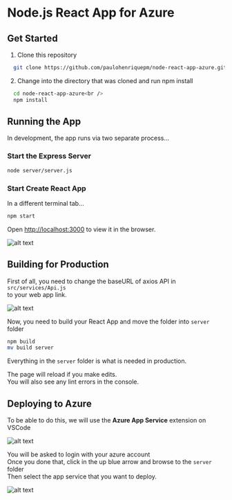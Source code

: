 # Node.js React App for Azure

## Get Started

1. Clone this repository

```bash
  git clone https://github.com/paulohenriquepm/node-react-app-azure.git
```
2. Change into the directory that was cloned and run npm install

```bash
  cd node-react-app-azure<br />
  npm install
```

## Running the App

In development, the app runs via two separate process...

### Start the Express Server

```bash
node server/server.js
```

### Start Create React App

In a different terminal tab...

```bash
npm start
```

Open [http://localhost:3000](http://localhost:3000) to view it in the browser.

![alt text](https://imgur.com/7wZ1YD7)

## Building for Production

First of all, you need to change the baseURL of axios API in `src/services/Api.js` <br />
to your web app link.

![alt text](https://imgur.com/cVVVOmM)

Now, you need to build your React App and move the folder into `server` folder

```bash
npm build
mv build server
```
Everything in the `server` folder is what is needed in production.

The page will reload if you make edits.<br />
You will also see any lint errors in the console.

## Deploying to Azure 

To be able to do this, we will use the **Azure App Service** extension on VSCode

![alt text](https://imgur.com/oiujxco)

You will be asked to login with your azure account <br />
Once you done that, click in the up blue arrow and browse to the `server` folder <br />
Then select the app service that you want to deploy.

![alt text](https://imgur.com/fAfrqYm)
